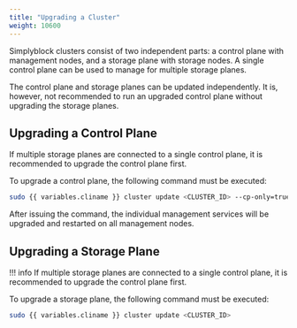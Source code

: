 ```yaml
---
title: "Upgrading a Cluster"
weight: 10600
---
```


Simplyblock clusters consist of two independent parts: a control plane with management nodes, and a storage plane with
storage nodes. A single control plane can be used to manage for multiple storage planes.

The control plane and storage planes can be updated independently. It is, however, not recommended to run an upgraded
control plane without upgrading the storage planes.

## Upgrading a Control Plane

If multiple storage planes are connected to a single control plane, it is recommended to upgrade the control plane
first.

To upgrade a control plane, the following command must be executed:

```bash
sudo {{ variables.cliname }} cluster update <CLUSTER_ID> --cp-only=true --restart=true
```

After issuing the command, the individual management services will be upgraded and restarted on all management nodes. 

## Upgrading a Storage Plane

!!! info
    If multiple storage planes are connected to a single control plane, it is recommended to upgrade the control plane
    first.

To upgrade a storage plane, the following command must be executed:

```bash
sudo {{ variables.cliname }} cluster update <CLUSTER_ID>
```
